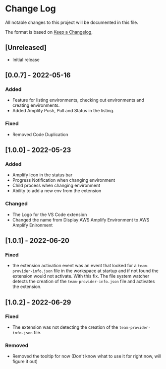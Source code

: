 # Change Log

All notable changes to this project will be documented in this file.

The format is based on [Keep a Changelog](https://keepachangelog.com/en/1.0.0/),

## [Unreleased]

- Initial release

## [0.0.7] - 2022-05-16

### Added

- Feature for listing environments, checking out environments and creating environments.
- Added Amplify Push, Pull and Status in the listing.

### Fixed

- Removed Code Duplication

## [1.0.0] - 2022-05-23

### Added

- Amplify Icon in the status bar
- Progress Notification when changing environment
- Child process when changing environment
- Ability to add a new env from the extension

### Changed

- The Logo for the VS Code extension
- Changed the name from Display AWS Amplify Environment to AWS Amplify Enironment

## [1.0.1] - 2022-06-20

### Fixed

- the extension activation event was an event that looked for a ``team-provider-info.json`` file in the workspace at startup and if not found the extension would not activate. With this fix. The file system watcher detects the creation of the ``team-provider-info.json`` file and activates the extension.

## [1.0.2] - 2022-06-29

### Fixed

- The extension was not detecting the creation of the ``team-provider-info.json`` file.

### Removed

- Removed the tooltip for now (Don't know what to use it for right now, will figure it out)
